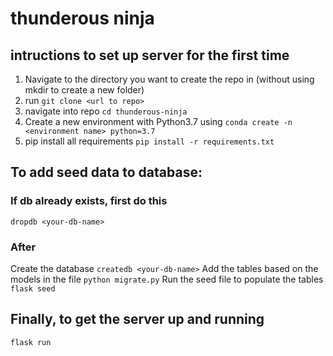 # thunderous ninja

## intructions to set up server for the first time

1. Navigate to the directory you want to create the repo in (without using mkdir to create a new folder)
2. run `git clone <url to repo>`
3. navigate into repo `cd thunderous-ninja`
4. Create a new environment with Python3.7 using `conda create -n <environment name> python=3.7`
5. pip install all requirements `pip install -r requirements.txt`


## To add seed data to database:

### If db already exists, first do this

`dropdb <your-db-name>`

### After

Create the database `createdb <your-db-name>`
Add the tables based on the models in the file `python migrate.py`
Run the seed file to populate the tables `flask seed`

## Finally, to get the server up and running

`flask run`
